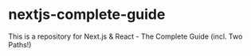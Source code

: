 # nextjs-complete-guide
This is a repository for Next.js &amp; React - The Complete Guide (incl. Two Paths!)
